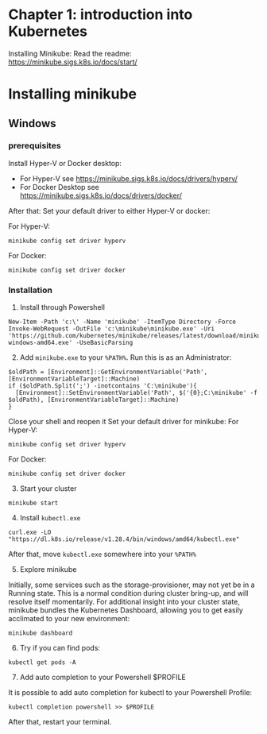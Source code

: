 # Chapter 1: introduction into Kubernetes

Installing Minikube: Read the readme: https://minikube.sigs.k8s.io/docs/start/

# Installing minikube

## Windows

### prerequisites

Install Hyper-V or Docker desktop:

- For Hyper-V see https://minikube.sigs.k8s.io/docs/drivers/hyperv/
- For Docker Desktop see https://minikube.sigs.k8s.io/docs/drivers/docker/

After that: Set your default driver to either Hyper-V or docker:

For Hyper-V:

`minikube config set driver hyperv`

For Docker:

`minikube config set driver docker`

### Installation

1. Install through Powershell

```
New-Item -Path 'c:\' -Name 'minikube' -ItemType Directory -Force
Invoke-WebRequest -OutFile 'c:\minikube\minikube.exe' -Uri 'https://github.com/kubernetes/minikube/releases/latest/download/minikube-windows-amd64.exe' -UseBasicParsing
```

2. Add `minikube.exe` to your `%PATH%`. Run this is as an Administrator:

```
$oldPath = [Environment]::GetEnvironmentVariable('Path', [EnvironmentVariableTarget]::Machine)
if ($oldPath.Split(';') -inotcontains 'C:\minikube'){
  [Environment]::SetEnvironmentVariable('Path', $('{0};C:\minikube' -f $oldPath), [EnvironmentVariableTarget]::Machine)
}
```

Close your shell and reopen it 
Set your default driver for minikube:
For Hyper-V:

`minikube config set driver hyperv`

For Docker:

`minikube config set driver docker`

3. Start your cluster

```
minikube start
```

4. Install `kubectl.exe`

```
curl.exe -LO "https://dl.k8s.io/release/v1.28.4/bin/windows/amd64/kubectl.exe"
```
After that, move `kubectl.exe` somewhere into your `%PATH%`

5. Explore minikube

Initially, some services such as the storage-provisioner, may not yet be in a Running state. This is a normal condition during cluster bring-up, and will resolve itself momentarily. For additional insight into your cluster state, minikube bundles the Kubernetes Dashboard, allowing you to get easily acclimated to your new environment:

```
minikube dashboard
```

6. Try if you can find pods:

```
kubectl get pods -A
```

7. Add auto completion to your Powershell $PROFILE

It is possible to add auto completion for kubectl to your Powershell Profile:


```
kubectl completion powershell >> $PROFILE
```

After that, restart your terminal.
